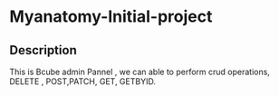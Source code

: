 # Myanatomy-Initial-project

## Description
This is Bcube admin Pannel , we can able to perform crud operations, DELETE , POST,PATCH, GET, GETBYID.

